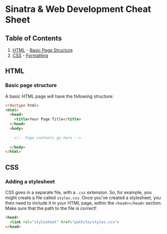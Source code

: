 # Sinatra & Web Development Cheat Sheet

## Table of Contents

  1. [HTML](#html)
    - [Basic Page Structure](#basic-page-structure)
  1. [CSS](#css)
    - [Formatting](#formatting)


## HTML

### Basic page structure

A basic HTML page will have the following structure:

```html
<!doctype html>
<html>
  <head>
    <title>Your Page Title</title>
  </head>
  <body>
  
    <!-- Page contents go here -->
  
  </body>
</html>
```

## CSS

### Adding a stylesheet

CSS goes in a separate file, with a `.css` extension. So, for example, you might create a file called `styles.css`. Once you've created a stylesheet, you then need to include it in your HTML page, within the `<head></head>` section. Make sure that the path to the file is correct!

```html
<head>
  <link rel="stylesheet" href="path/to/styles.css">
</head>
```

